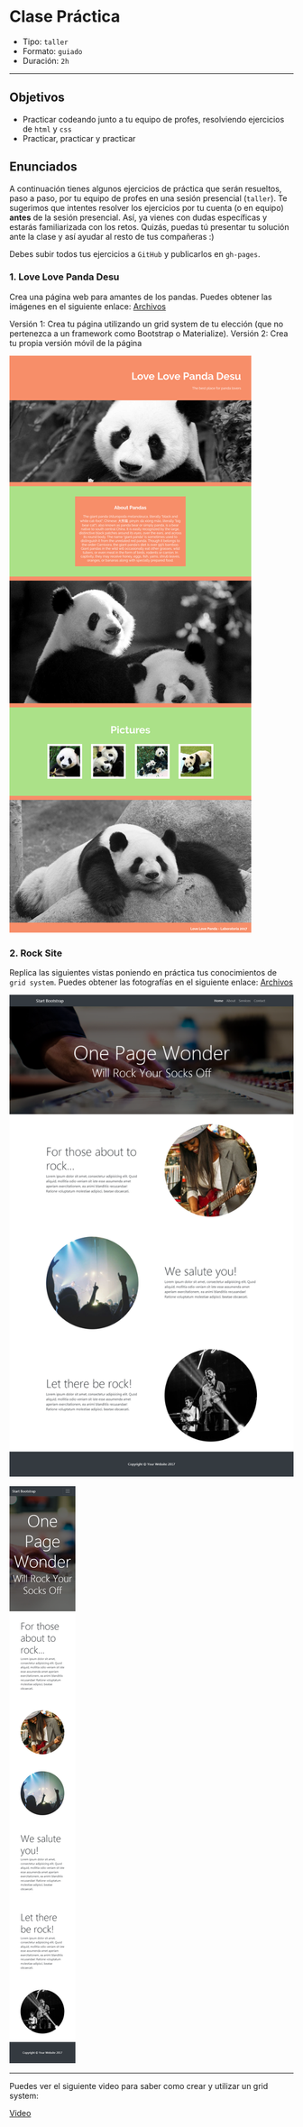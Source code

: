 # Clase Práctica

- Tipo: `taller`
- Formato: `guiado`
- Duración: `2h`

***

## Objetivos

- Practicar codeando junto a tu equipo de profes, resolviendo ejercicios de
  `html` y `css`
- Practicar, practicar y practicar

## Enunciados

A continuación tienes algunos ejercicios de práctica que serán resueltos, paso a
paso, por tu equipo de profes en una sesión presencial (`taller`). Te sugerimos
que intentes resolver los ejercicios por tu cuenta (o en equipo) **antes** de la
sesión presencial. Así, ya vienes con dudas específicas y estarás familiarizada
con los retos. Quizás, puedas tú presentar tu solución ante la clase y así
ayudar al resto de tus compañeras :)

Debes subir todos tus ejercicios a `GitHub` y publicarlos en `gh-pages`.

### 1. Love Love Panda Desu
Crea una página web para amantes de los pandas. Puedes obtener las imágenes en
el siguiente enlace: [Archivos](https://drive.google.com/drive/folders/1H0v3wCL7I3cJWvJDs9anlCrJpg8FZv1p?usp=sharing "Archivos")

Versión 1: Crea tu página utilizando un grid system de tu elección (que no
pertenezca a un framework como Bootstrap o Materialize).
Versión 2: Crea tu propia versión móvil de la página

![Love Love Panda](love-love-panda.png)

### 2. Rock Site

Replica las siguientes vistas poniendo en práctica tus conocimientos de `grid
system`.
Puedes obtener las fotografías en el siguiente enlace: [Archivos](https://drive.google.com/drive/folders/1i9wBosEqkP3LEwBsB-T8089-NY5rhZuN?usp=sharing "Archivos") 

![Rock Desktop](rock-desktop.png)

![Rock Movil](rock-movil.png)

***

Puedes ver el siguiente video para saber como crear y utilizar un grid system:

[Video](https://youtu.be/uUGHF0dM6GA "Video") 